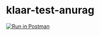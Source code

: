 # klaar-test-anurag

[![Run in Postman](https://run.pstmn.io/button.svg)](https://app.getpostman.com/run-collection/d4598fe0a57129408e50)
